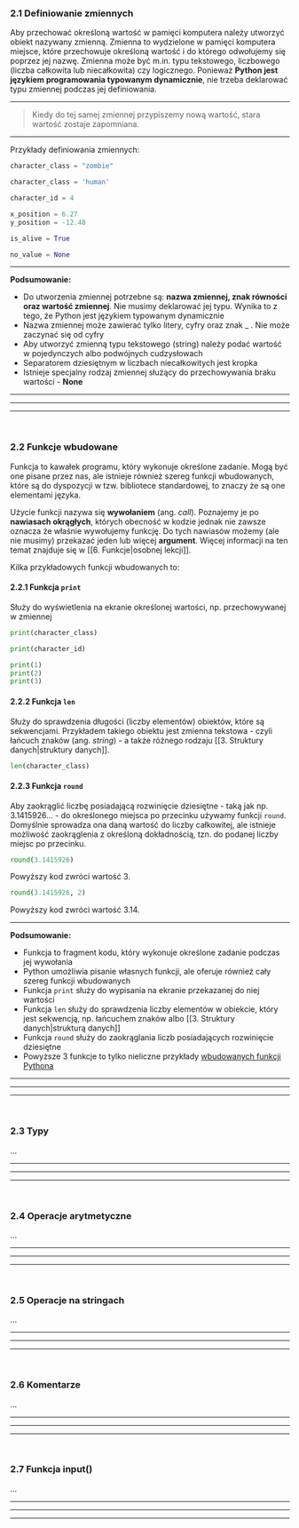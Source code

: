 ### 2.1 Definiowanie zmiennych
Aby przechować określoną wartość w pamięci komputera należy utworzyć obiekt nazywany zmienną. Zmienna to wydzielone w pamięci komputera miejsce, które przechowuje określoną wartość i do którego odwołujemy się poprzez jej nazwę. Zmienna może być m.in. typu tekstowego, liczbowego (liczba całkowita lub niecałkowita) czy logicznego. Ponieważ **Python jest językiem programowania typowanym dynamicznie**, nie trzeba deklarować typu zmiennej podczas jej definiowania.

---
>Kiedy do tej samej zmiennej przypiszemy nową wartość, stara wartość zostaje zapomniana.
---

Przykłady definiowania zmiennych:
```python
character_class = "zombie"
```

```python
character_class = 'human'
```

```python
character_id = 4
```

```python
x_position = 6.27
y_position = -12.48
```

```python
is_alive = True
```

```python
no_value = None
```

---
**Podsumowanie:**
- Do utworzenia zmiennej potrzebne są: **nazwa zmiennej, znak równości oraz wartość zmiennej**. Nie musimy deklarować jej typu. Wynika to z tego, że Python jest językiem typowanym dynamicznie
- Nazwa zmiennej może zawierać tylko litery, cyfry oraz znak _ . Nie może zaczynać się od cyfry
- Aby utworzyć zmienną typu tekstowego (string) należy podać wartość w pojedynczych albo podwójnych cudzysłowach
- Separatorem dziesiętnym w liczbach niecałkowitych jest kropka
- Istnieje specjalny rodzaj zmiennej służący do przechowywania braku wartości - **None**
---
---
---
&nbsp;
### 2.2 Funkcje wbudowane
Funkcja to kawałek programu, który wykonuje określone zadanie. Mogą być one pisane przez nas, ale istnieje również szereg funkcji wbudowanych, które są do dyspozycji w tzw. bibliotece standardowej, to znaczy że są one elementami języka. 

Użycie funkcji nazywa się **wywołaniem** (ang. *call*). Poznajemy je po **nawiasach okrągłych**, których obecność w kodzie jednak nie zawsze oznacza że właśnie wywołujemy funkcję. Do tych nawiasów możemy (ale nie musimy) przekazać jeden lub więcej **argument**. Więcej informacji na ten temat znajduje się w [[6. Funkcje|osobnej lekcji]].

Kilka przykładowych funkcji wbudowanych to:
#### 2.2.1 Funkcja `print`
Służy do wyświetlenia na ekranie określonej wartości, np. przechowywanej w zmiennej

```python
print(character_class)
```

```python
print(character_id)
```

```python
print(1)
print(2)
print(3)
```


#### 2.2.2 Funkcja `len`
Służy do sprawdzenia długości (liczby elementów) obiektów, które są sekwencjami. Przykładem takiego obiektu jest zmienna tekstowa - czyli łańcuch znaków (ang. *string*) - a także różnego rodzaju [[3. Struktury danych|struktury danych]]. 

```python
len(character_class)
```

#### 2.2.3 Funkcja `round`
Aby zaokrąglić liczbę posiadającą rozwinięcie dziesiętne - taką jak np. 3.1415926... - do określonego miejsca po przecinku używamy funkcji `round`. Domyślnie sprowadza ona daną wartość do liczby całkowitej, ale istnieje możliwość zaokrąglenia z określoną dokładnością, tzn. do podanej liczby miejsc po przecinku. 

```python
round(3.1415926)
```

Powyższy kod zwróci wartość 3.

```python
round(3.1415926, 2)
```

Powyższy kod zwróci wartość 3.14.

---
**Podsumowanie:**
- Funkcja to fragment kodu, który wykonuje określone zadanie podczas jej wywołania
- Python umożliwia pisanie własnych funkcji, ale oferuje również cały szereg funkcji wbudowanych
- Funkcja `print` służy do wypisania na ekranie przekazanej do niej wartości
- Funkcja `len` służy do sprawdzenia liczby elementów w obiekcie, który jest sekwencją, np. łańcuchem znaków albo [[3. Struktury danych|strukturą danych]]
- Funkcja `round` służy do zaokrąglania liczb posiadających rozwinięcie dziesiętne
- Powyższe 3 funkcje to tylko nieliczne przykłady [wbudowanych funkcji Pythona](https://docs.python.org/3/library/functions.html)
---
---
---
&nbsp;
### 2.3 Typy
...

---
---
---
&nbsp;
### 2.4 Operacje arytmetyczne
...

---
---
---
&nbsp;
### 2.5 Operacje na stringach
...

---
---
---
&nbsp;
### 2.6 Komentarze
...

---
---
---
&nbsp;
### 2.7 Funkcja input()
...

---
---
---
&nbsp;
